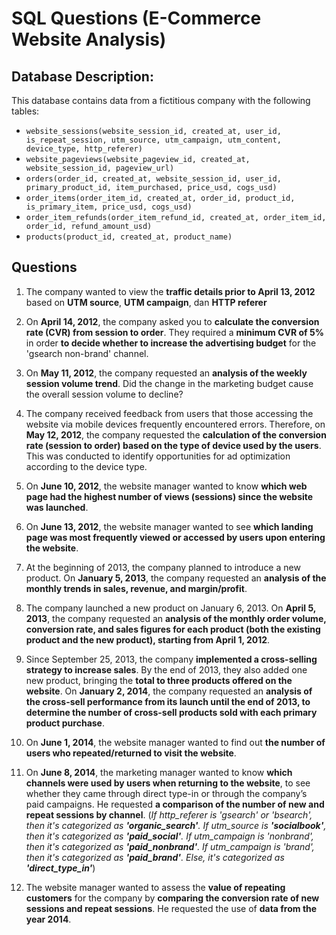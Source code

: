 # SQL Questions (E-Commerce Website Analysis)

## Database Description:
This database contains data from a fictitious company with the following tables:
- `website_sessions(website_session_id, created_at, user_id, is_repeat_session, utm_source, utm_campaign, utm_content, device_type, http_referer)`
- `website_pageviews(website_pageview_id, created_at, website_session_id, pageview_url)`
- `orders(order_id, created_at, website_session_id, user_id, primary_product_id, item_purchased, price_usd, cogs_usd)`
- `order_items(order_item_id, created_at, order_id, product_id, is_primary_item, price_usd, cogs_usd)`
- `order_item_refunds(order_item_refund_id, created_at, order_item_id, order_id, refund_amount_usd)`
- `products(product_id, created_at, product_name)`

## Questions
1. The company wanted to view the **traffic details prior to April 13, 2012** based on **UTM source**, **UTM campaign**, dan **HTTP referer**

2. On **April 14, 2012**, the company asked you to **calculate the conversion rate (CVR) from session to order**. They required a **minimum CVR of 5%** in order **to decide whether to increase the advertising budget** for the 'gsearch non-brand' channel.

3. On **May 11, 2012**, the company requested an **analysis of the weekly session volume trend**. Did the change in the marketing budget cause the overall session volume to decline?

4. The company received feedback from users that those accessing the website via mobile devices frequently encountered errors. Therefore, on **May 12, 2012**, the company requested the **calculation of the conversion rate (session to order) based on the type of device used by the users**. This was conducted to identify opportunities for ad optimization according to the device type.

5. On **June 10, 2012**, the website manager wanted to know **which web page had the highest number of views (sessions) since the website was launched**.

6. On **June 13, 2012**, the website manager wanted to see **which landing page was most frequently viewed or accessed by users upon entering the website**.

7. At the beginning of 2013, the company planned to introduce a new product. On **January 5, 2013**, the company requested an **analysis of the monthly trends in sales, revenue, and margin/profit**.

8. The company launched a new product on January 6, 2013. On **April 5, 2013**, the company requested an **analysis of the monthly order volume, conversion rate, and sales figures for each product (both the existing product and the new product), starting from April 1, 2012**.

9. Since September 25, 2013, the company **implemented a cross-selling strategy to increase sales**. By the end of 2013, they also added one new product, bringing the **total to three products offered on the website**. On **January 2, 2014**, the company requested an **analysis of the cross-sell performance from its launch until the end of 2013, to determine the number of cross-sell products sold with each primary product purchase**.

10. On **June 1, 2014**, the website manager wanted to find out **the number of users who repeated/returned to visit the website**.

11. On **June 8, 2014**, the marketing manager wanted to know **which channels were used by users when returning to the website**, to see whether they came through direct type-in or through the company’s paid campaigns. He requested **a comparison of the number of new and repeat sessions by channel**. (*If http_referer is 'gsearch' or 'bsearch', then it's categorized as **'organic_search'**. If utm_source is **'socialbook'**, then it's categorized as **'paid_social'**. If utm_campaign is 'nonbrand', then it's categorized as **'paid_nonbrand'**. If utm_campaign is 'brand', then it's categorized as **'paid_brand'**. Else, it's categorized as **'direct_type_in'***)

12. The website manager wanted to assess the **value of repeating customers** for the company by **comparing the conversion rate of new sessions and repeat sessions**. He requested the use of **data from the year 2014**.
